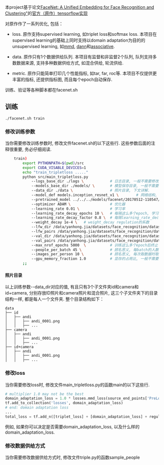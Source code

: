 本project基于论文[FaceNet: A Unified Embedding for Face Recognition and Clustering"](http://arxiv.org/abs/1503.03832)的[官方（原作）tensorflow实现](https://github.com/davidsandberg/facenet/)

对原作作了一系列优化, 包括：

* loss. 原作支持supervised learning, 如triplet loss和softmax loss. 本项目在supervised learning的基础上同时支持以domain adaptation为目的的unsupervised learning, 如[mmd](http://www.jmlr.org/papers/volume13/gretton12a/gretton12a.pdf), [dann](https://arxiv.org/abs/1505.07818)和[associative](https://arxiv.org/abs/1708.00938).

* data. 原作只有1个数据供给队列. 本项目有监督和非监督2个队列, 队列支持多数数据来源, 支持多种数据供给方式, 如混合供给, 轮流供给.

* metric. 原作只能简单打印几个性能指标, 如tar, far, roc等. 本项目不仅提供更丰富的指标, 还提供指标图, 而且每个epoch自动保存.

训练、验证等各种脚本都在facenet.sh

## 训练

```
./facenet.sh train
```

### 修改训练参数
当你需要修改训练参数时, 修改文件facenet.sh的以下这些行.
这些参数后面的注释很重要, 务必仔细阅读.
```bash
    train)
        export PYTHONPATH=$(pwd)/src
        export CUDA_VISABLE_DEVICES=1
        echo "train_tripletloss ....."
        python src/main_tripletloss.py 
            --logs_base_dir ./logs \	        # 日志目录, 一般不需要修改. 
            --models_base_dir ./models/ \	    # 模型保存目录, 一般不需要修改. 
            --data_dir ./data \			        # 照片目录, 下文详解.
            --model_def models.inception_resnet_v1 \		# 网络结构, 一般不需要修改. 
            --pretrained_model ../../../models/facenet/20170512-110547/model-20170512-110547.ckpt-250000 \	                # 加载的模型文件
            --optimizer ADAM \	                # 优化器
            --learning_rate 0.01 \	            # 学习率
            --learning_rate_decay_epochs 10 \	# 每隔这么多个epoch, 学习率下降. 
            --learning_rate_decay_factor 0.8 \	# 每隔learning_rate_decay_epochs个epoch, 学习率下降的倍数. 
            --weight_decay 1e-4 \	# weight_decay regulation的系数
            --lfw_dir /data/yanhong.jia/datasets/face_recognition/datasets_for_train/valid_35 \	                            # 与训练异分布的验证集目录
            --lfw_pairs /data/yanhong.jia/datasets/face_recognition/datasets_for_train/valid_35/pairs.txt \                 # 与训练异分布的验证集文件
            --val_dir /data/yanhong.jia/datasets/face_recognition/datasets_for_train/valid_24peo_3D+camera \                # 与训练同分布的验证集文件
            --val_pairs /data/yanhong.jia/datasets/face_recognition/datasets_for_train/valid_24peo_3D+camera/pairs.txt \    # 与训练同分布的验证集文件
            --max_nrof_epochs 5000  \	        # 训练这么多个epoch后终止
            --people_per_batch 45 \		        # 顾名思义, 每batch的人数, 必须为3的倍数. 在内存许可的条件下, 尽可能大. 
            --images_per_person 10 \		    # 顾名思义, 每次取数据时取的每人的最大照片数. 
            --gpu_memory_fraction 1.0	        # 显存的占用比, 一般不需要修改. 
        ;;
```

#### 照片目录
以上训练参数--data_dir对应的值, 有且只有3个子文件夹id和camera和id+camera, 分别存放ID照片和camera照片和混合照片, 这三个子文件夹下的目录结构一样, 都是每人一个文件夹. 整个目录结构如下：

```
data
├── id
│   ├── andi
│   │   ├── andi_0001.png
│   │   ├── ...
├── camera
│   ├── andi
│   │   ├── andi_0001.png
│   │   ├── ...
├── id+camera
│   ├── andi
│   │   ├── andi_0001.png
│   │   ├── ...
```

### 修改loss
当你需要修改loss时, 修改文件main_tripletloss.py的函数main的以下这些行. 
```python
# multiplier 1.0 may not be the best
domain_adaptation_loss = 1.0 * losses.mmd_loss(source_end_points['PreLogitsFlatten'], target_end_points['PreLogitsFlatten'], 1.0)
tf.add_to_collection('losses', domain_adaptation_loss)
# end: domain adaptation loss
...
total_loss = tf.add_n([triplet_loss] + [domain_adaptation_loss] + regularization_losses , name='total_loss')
```
例如, 如果你可以决定是否需要domain_adaptation_loss, 以及什么样的domain_adaptation_loss.

### 修改数据供给方式
当你需要修改数据供给方式时, 修改文件triple.py的函数sample_people